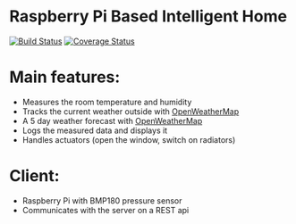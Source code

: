 Raspberry Pi Based Intelligent Home
===================================
[![Build Status](https://travis-ci.org/hunblaise/thor-webapp.svg?branch=master)](https://travis-ci.org/hunblaise/thor-webapp)
[![Coverage Status](https://coveralls.io/repos/github/hunblaise/thor-webapp/badge.svg?branch=master)](https://coveralls.io/github/hunblaise/thor-webapp?branch=master)

# Main features:
- Measures the room temperature and humidity
- Tracks the current weather outside with [OpenWeatherMap](http://openweathermap.org/)
- A 5 day weather forecast with [OpenWeatherMap](http://openweathermap.org/)
- Logs the measured data and displays it
- Handles actuators (open the window, switch on radiators)

# Client:
- Raspberry Pi with BMP180 pressure sensor
- Communicates with the server on a REST api
